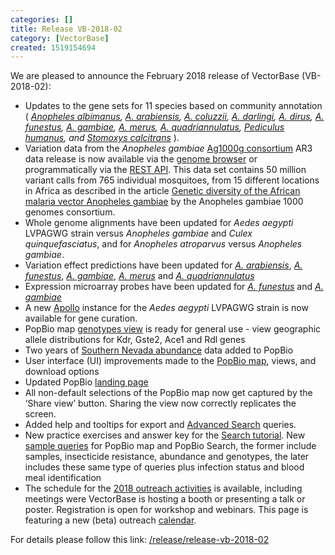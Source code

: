 ```yaml
---
categories: []
title: Release VB-2018-02
category: [VectorBase]
created: 1519154694
---
```

We are pleased to announce the February 2018 release of VectorBase (VB-2018-02):
<ul>
<li>Updates to the gene sets for 11 species based on community annotation ( <i>
<a href="https://www.vectorbase.org/organisms/anopheles-albimanus">Anopheles albimanus</a>, 
<a href="https://www.vectorbase.org/organisms/anopheles-arabiensis">A. arabiensis</a>, 
<a href="https://www.vectorbase.org/organisms/anopheles-coluzzii">A. coluzzii</a>, 
<a href="https://www.vectorbase.org/organisms/anopheles-darlingi">A. darlingi</a>, 
<a href="https://www.vectorbase.org/organisms/anopheles-dirus">A. dirus</a>, 
<a href="https://www.vectorbase.org/organisms/anopheles-funestus">A. funestus</a>, 
<a href="https://www.vectorbase.org/organisms/anopheles-gambiae">A. gambiae</a>, 
<a href="https://www.vectorbase.org/organisms/anopheles-merus">A. merus</a>, 
<a href="https://www.vectorbase.org/organisms/anopheles-quadriannulatus">A. quadriannulatus</a>, 
<a href="https://www.vectorbase.org/organisms/pediculus-humanus">Pediculus humanus</a>, and
<a href="https://www.vectorbase.org/organisms/stomoxys-calcitrans">Stomoxys calcitrans</a>
 </i>).
</li>
<li>Variation data from the <i>Anopheles gambiae</i> <a href="https://www.malariagen.net/projects/ag1000g">Ag1000g consortium</a> AR3 data release is now available via the <a href="https://www.vectorbase.org/Anopheles_gambiae/Info/Index">genome browser</a> or programmatically via the <a href="https://pre.vectorbase.org/rest">REST API</a>. This data set contains 50 million variant calls from 765 individual mosquitoes, from 15 different locations in Africa as described in the article <a href="https://www.nature.com/articles/nature24995">Genetic diversity of the African malaria vector Anopheles gambiae</a> by the Anopheles gambiae 1000 genomes consortium. </li>
<li>Whole genome alignments have been updated for <i>Aedes aegypti</i> LVPAGWG strain versus <i>Anopheles gambiae</i> and <i>Culex quinquefasciatus</i>, and for <i>Anopheles atroparvus</i> versus <i>Anopheles gambiae</i>.</li>
<li>Variation effect predictions have been updated for 
<a href="https://www.vectorbase.org/organisms/anopheles-arabiensis"><i>A. arabiensis</i></a>, 
<a href="https://www.vectorbase.org/organisms/anopheles-funestus"><i>A. funestus</i></a>, 
<a href="https://www.vectorbase.org/organisms/anopheles-gambiae"><i>A. gambiae</i></a>, 
<a href="https://www.vectorbase.org/organisms/anopheles-merus"><i>A. merus</i></a> and 
<a href="https://www.vectorbase.org/organisms/anopheles-quadriannulatus"><i>A. quadriannulatus</i></a>
</li>
<li>Expression microarray probes have been updated for
<a href="https://www.vectorbase.org/organisms/anopheles-funestus"><i>A. funestus</i></a> and 
<a href="https://www.vectorbase.org/organisms/anopheles-gambiae"><i>A. gambiae</i></a>
</li>
<li>A new <a href="/apollo">Apollo</a> instance for the <i>Aedes aegypti</i> LVPAGWG strain is now available for gene curation.</li>
<li>PopBio map <a href="/popbio/map/?view=geno">genotypes view</a> is ready for general use - view geographic allele distributions for Kdr, Gste2, Ace1 and Rdl genes</li>
<li>Two years of <a href="https://pre.vectorbase.org/popbio/map/?view=abnd&zoom_level=8&center=36.253813717284615,-115.03273788839581&summarizeBy=Species&grid=true&shared_link=true">Southern Nevada abundance</a> data added to PopBio</li>
<li>User interface (UI) improvements made to the <a href="https://pre.vectorbase.org/popbio/map/?view=smpl&zoom_level=3&center=23.07973176244989,3.5156250000000004&summarizeBy=Species&grid=true&shared_link=true">PopBio map</a>, views, and download options</li>
<li>Updated PopBio <a href="/popbio">landing page</a></li>
<li>All non-default selections of the PopBio map now get captured by the ‘Share view’ button.  Sharing the view now correctly replicates the screen.</li>
<li>Added help and tooltips for export and <a href="/search/site/%2A?as=True">Advanced Search</a> queries.</li>
<li>New practice exercises and answer key for the <a href="/tutorials/tools-and-resources-tutorials/search">Search tutorial</a>. 
New <a href="/tutorials/tools-and-resources-tutorials/population-biology-popbio">sample queries</a> for PopBio map and PopBio Search, the former include samples, insecticide resistance, abundance and genotypes, the later includes these same type of queries plus infection status and blood meal identification</li>
<li>The schedule for the <a href="/workshops">2018 outreach activities</a> is available, including meetings were VectorBase is hosting a booth or presenting a talk or poster. Registration is open for workshop and webinars. This page is featuring a new (beta) outreach <a href="/workshops">calendar</a>.
</li>
</ul>
 
 
For details please follow this link: <a href="/release/release-vb-2018-02">/release/release-vb-2018-02</a>

